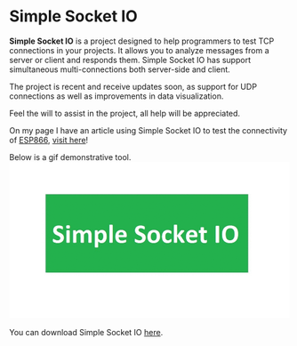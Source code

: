 # Simple Socket IO

**Simple Socket IO** is a project designed to help programmers to test TCP connections in your projects.
It allows you to analyze messages from a server or client and responds them.
Simple Socket IO has support simultaneous multi-connections both server-side and client.

The project is recent and receive updates soon, as support for UDP connections as well as improvements in data visualization.

Feel the will to assist in the project, all help will be appreciated.

On my page I have an article using Simple Socket IO to test the connectivity of [ESP866](https://en.wikipedia.org/wiki/ESP8266), [visit here](http://eduardoaw.github.io/2015-12-20-ESP-8266-Primeiros-Passos/)!

Below is a gif demonstrative tool.
![Demonstrative steps](files/gif_simple_socket_io_v1.gif)

You can download Simple Socket IO [here](https://raw.githubusercontent.com/eduardoaw/simplesocketio/master/files/SimpleSocketIO.jar).
